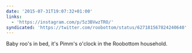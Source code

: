 ```yaml
---
date: '2015-07-31T19:07:32+01:00'
links:
  - 'https://instagram.com/p/5z3BVwzTRO/'
syndicated: 'https://twitter.com/roobottom/status/627181567824240640'
---
```

Baby roo's in bed, it's Pimm's o'clock in the Roobottom household. 
